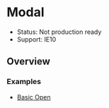 # Modal

- Status: Not production ready
- Support: IE10

## Overview

### Examples

- [Basic Open](basic.html)